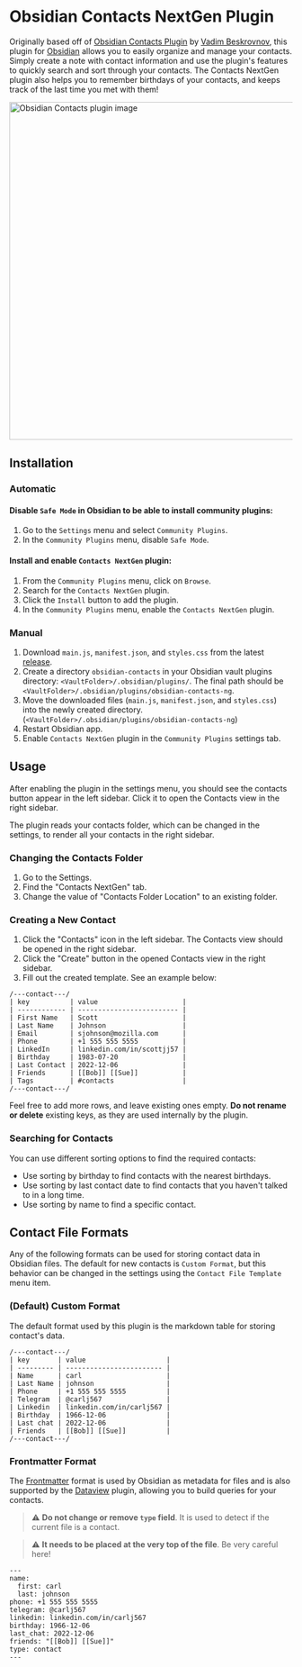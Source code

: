 # Obsidian Contacts NextGen Plugin
Originally based off of [Obsidian Contacts Plugin](https://github.com/vbeskrovnov/obsidian-contacts) by [Vadim Beskrovnov](https://github.com/vbeskrovnov), this plugin for [Obsidian](https://obsidian.md/) allows you to easily organize and manage your contacts. Simply create a note with contact information and use the plugin's features to quickly search and sort through your contacts. The Contacts NextGen plugin also helps you to remember birthdays of your contacts, and keeps track of the last time you met with them!

<img width="600" alt="Obsidian Contacts plugin image" src="https://user-images.githubusercontent.com/9114994/209868806-e4d8c95e-e144-4a7f-8b8f-52f036cd2df8.png">


## Installation

### Automatic

#### Disable `Safe Mode` in Obsidian to be able to install community plugins:
1. Go to the `Settings` menu and select `Community Plugins`.
1. In the `Community Plugins` menu, disable `Safe Mode`.

#### Install and enable `Contacts NextGen` plugin:
1. From the `Community Plugins` menu, click on `Browse`.
1. Search for the `Contacts NextGen` plugin.
1. Click the `Install` button to add the plugin.
1. In the `Community Plugins` menu, enable the `Contacts NextGen` plugin.

### Manual
1. Download `main.js`, `manifest.json`, and `styles.css` from the latest [release](https://github.com/jwir3/obsidian-contacts-ng/releases).
1. Create a directory `obsidian-contacts` in your Obsidian vault plugins directory: `<VaultFolder>/.obsidian/plugins/`. The final path should be `<VaultFolder>/.obsidian/plugins/obsidian-contacts-ng`.
1. Move the downloaded files (`main.js`, `manifest.json`, and `styles.css`) into the newly created directory.(`<VaultFolder>/.obsidian/plugins/obsidian-contacts-ng`)
1. Restart Obsidian app.
1. Enable `Contacts NextGen` plugin in the `Community Plugins` settings tab.

## Usage
After enabling the plugin in the settings menu, you should see the contacts button appear in the left sidebar. Click it to open the Contacts view in the right sidebar.

The plugin reads your contacts folder, which can be changed in the settings, to render all your contacts in the right sidebar.

### Changing the Contacts Folder
1. Go to the Settings.
1. Find the "Contacts NextGen" tab.
1. Change the value of "Contacts Folder Location" to an existing folder.

### Creating a New Contact
1. Click the "Contacts" icon in the left sidebar. The Contacts view should be opened in the right sidebar.
1. Click the "Create" button in the opened Contacts view in the right sidebar.
1. Fill out the created template. See an example below:
```
/---contact---/
| key          | value                     |
| ------------ | ------------------------- |
| First Name   | Scott                     |
| Last Name    | Johnson                   |
| Email        | sjohnson@mozilla.com      |
| Phone        | +1 555 555 5555           |
| LinkedIn     | linkedin.com/in/scottjj57 |
| Birthday     | 1983-07-20                |
| Last Contact | 2022-12-06                |
| Friends      | [[Bob]] [[Sue]]           |
| Tags         | #contacts                 |
/---contact---/
```
Feel free to add more rows, and leave existing ones empty. **Do not rename or delete** existing keys, as they are used internally by the plugin.

### Searching for Сontacts
You can use different sorting options to find the required contacts:
- Use sorting by birthday to find contacts with the nearest birthdays.
- Use sorting by last contact date to find contacts that you haven't talked to in a long time.
- Use sorting by name to find a specific contact.

## Contact File Formats
Any of the following formats can be used for storing contact data in Obsidian files. The default for new contacts is `Custom Format`, but this behavior can be changed in the settings using the `Contact File Template` menu item.

### (Default) Custom Format
The default format used by this plugin is the markdown table for storing contact's data.
```
/---contact---/
| key       | value                    |
| --------- | ------------------------ |
| Name      | carl                     |
| Last Name | johnson                  |
| Phone     | +1 555 555 5555          |
| Telegram  | @carlj567                |
| Linkedin  | linkedin.com/in/carlj567 |
| Birthday  | 1966-12-06               |
| Last chat | 2022-12-06               |
| Friends   | [[Bob]] [[Sue]]          |
/---contact---/
```

### Frontmatter Format

The [Frontmatter](https://help.obsidian.md/Advanced+topics/YAML+front+matter) format is used by Obsidian as metadata for files and is also supported by the [Dataview](https://github.com/blacksmithgu/obsidian-dataview) plugin, allowing you to build queries for your contacts.

> :warning: **Do not change or remove `type` field**. It is used to detect if the current file is a contact.

> :warning: **It needs to be placed at the very top of the file**. Be very careful here!

```
---
name:
  first: carl
  last: johnson
phone: +1 555 555 5555
telegram: @carlj567
linkedin: linkedin.com/in/carlj567
birthday: 1966-12-06
last_chat: 2022-12-06
friends: "[[Bob]] [[Sue]]"
type: contact
---
```
